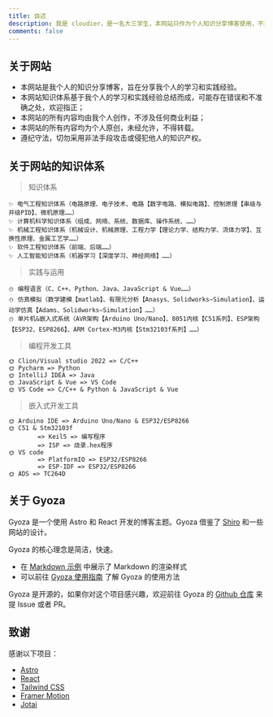 ```yaml
---
title: 自述
description: 我是 cloudier，是一名大三学生，本网站只作为个人知识分享博客使用，不提供任何技术支持。
comments: false
---
```


## 关于网站

- 本网站是我个人的知识分享博客，旨在分享我个人的学习和实践经验。
- 本网站知识体系基于我个人的学习和实践经验总结而成，可能存在错误和不准确之处，欢迎指正；
- 本网站的所有内容均由我个人创作，不涉及任何商业利益；
- 本网站的所有内容均为个人原创，未经允许，不得转载。
- 遵纪守法，切勿采用非法手段攻击或侵犯他人的知识产权。

## 关于网站的知识体系

> 知识体系

    ✨ 电气工程知识体系（电路原理、电子技术、电路【数字电路、模拟电路】、控制原理【串级与并级PID】、微机原理……）
    ✨ 计算机科学知识体系（组成、网络、系统、数据库、操作系统、……）
    ✨ 机械工程知识体系（机械设计、机械原理、工程力学【理论力学、结构力学、流体力学】、互换性原理、金属工艺学……）
    ✨ 软件工程知识体系（前端、后端……）
    ✨ 人工智能知识体系（机器学习【深度学习、神经网络】……）

> 实践与运用

    ⛄ 编程语言（C、C++、Python、Java、JavaScript & Vue……）
    ⛄ 仿真模拟（数学建模【matlab】、有限元分析【Anasys、Solidworks—Simulation】、运动学仿真【Adams、Solidworks—Simulation】……）
    ⛄ 单片机&嵌入式系统（AVR架构【Arduino Uno/Nano】、8051内核【C51系列】、ESP架构【ESP32、ESP8266】、ARM Cortex-M3内核【Stm32103f系列】……）

> 编程开发工具

    🌞 Clion/Visual studio 2022 => C/C++
    🌞 Pycharm => Python
    🌞 IntelliJ IDEA => Java
    🌞 JavaScript & Vue => VS Code
    🌞 VS Code => C/C++ & Python & JavaScript & Vue

> 嵌入式开发工具

    🌞 Arduino IDE => Arduino Uno/Nano & ESP32/ESP8266
    🌞 C51 & Stm32103f
            => Keil5 => 编写程序
            => ISP => 烧录.hex程序
    🌞 VS code
            => PlatformIO => ESP32/ESP8266
            => ESP-IDF => ESP32/ESP8266
    🌞 ADS => TC264D

## 关于 Gyoza

Gyoza 是一个使用 Astro 和 React 开发的博客主题。Gyoza 借鉴了 [Shiro](https://github.com/innei/Shiro) 和一些网站的设计。

Gyoza 的核心理念是简洁，快速。

- 在 [Markdown 示例](/posts/markdown) 中展示了 Markdown 的渲染样式
- 可以前往 [Gyoza 使用指南](/posts/guide) 了解 Gyoza 的使用方法

Gyoza 是开源的，如果你对这个项目感兴趣，欢迎前往 Gyoza 的 [Github 仓库](https://github.com/lxchapu/astro-gyoza) 来提 Issue 或者 PR。

## 致谢

感谢以下项目：

- [Astro](https://astro.build/)
- [React](https://reactjs.org/)
- [Tailwind CSS](https://tailwindcss.com/)
- [Framer Motion](https://www.framer.com/motion/)
- [Jotai](https://jotai.org/)
